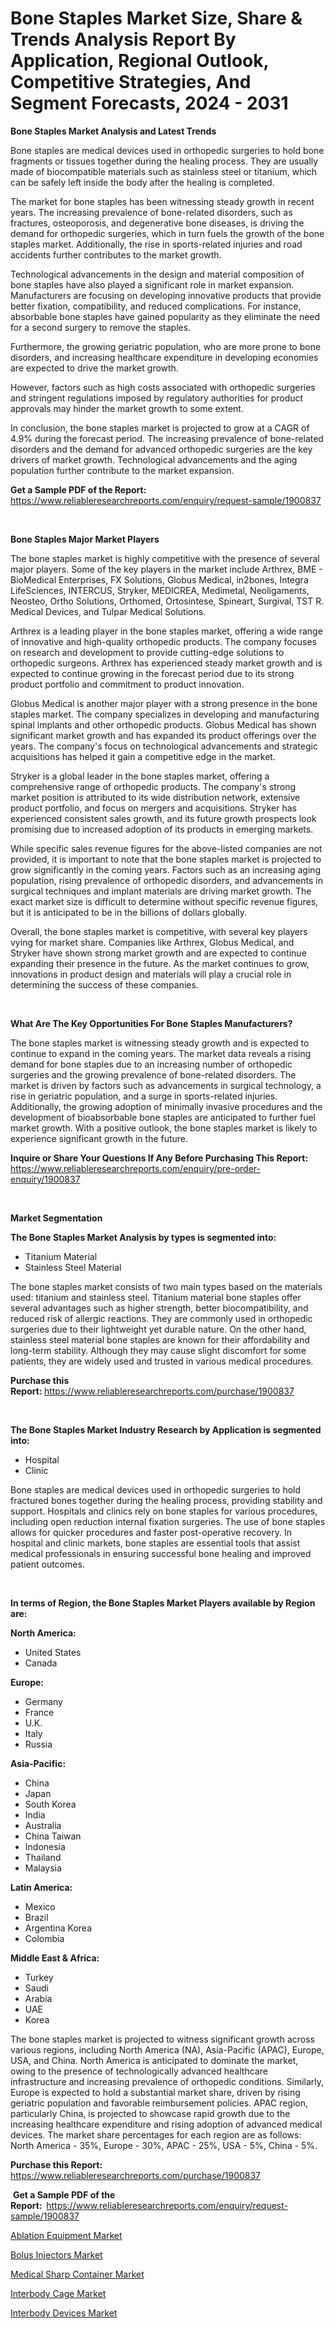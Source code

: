 <p><h1>Bone Staples Market Size, Share & Trends Analysis Report By Application, Regional Outlook, Competitive Strategies, And Segment Forecasts, 2024 - 2031</h1></p><p><strong>Bone Staples Market Analysis and Latest Trends</strong></p>
<p><p>Bone staples are medical devices used in orthopedic surgeries to hold bone fragments or tissues together during the healing process. They are usually made of biocompatible materials such as stainless steel or titanium, which can be safely left inside the body after the healing is completed.</p><p>The market for bone staples has been witnessing steady growth in recent years. The increasing prevalence of bone-related disorders, such as fractures, osteoporosis, and degenerative bone diseases, is driving the demand for orthopedic surgeries, which in turn fuels the growth of the bone staples market. Additionally, the rise in sports-related injuries and road accidents further contributes to the market growth.</p><p>Technological advancements in the design and material composition of bone staples have also played a significant role in market expansion. Manufacturers are focusing on developing innovative products that provide better fixation, compatibility, and reduced complications. For instance, absorbable bone staples have gained popularity as they eliminate the need for a second surgery to remove the staples.</p><p>Furthermore, the growing geriatric population, who are more prone to bone disorders, and increasing healthcare expenditure in developing economies are expected to drive the market growth.</p><p>However, factors such as high costs associated with orthopedic surgeries and stringent regulations imposed by regulatory authorities for product approvals may hinder the market growth to some extent.</p><p>In conclusion, the bone staples market is projected to grow at a CAGR of 4.9% during the forecast period. The increasing prevalence of bone-related disorders and the demand for advanced orthopedic surgeries are the key drivers of market growth. Technological advancements and the aging population further contribute to the market expansion.</p></p>
<p><strong>Get a Sample PDF of the Report:&nbsp;</strong> <a href="https://www.reliableresearchreports.com/enquiry/request-sample/1900837">https://www.reliableresearchreports.com/enquiry/request-sample/1900837</a></p>
<p>&nbsp;</p>
<p><strong>Bone Staples Major Market Players</strong></p>
<p><p>The bone staples market is highly competitive with the presence of several major players. Some of the key players in the market include Arthrex, BME - BioMedical Enterprises, FX Solutions, Globus Medical, in2bones, Integra LifeSciences, INTERCUS, Stryker, MEDICREA, Medimetal, Neoligaments, Neosteo, Ortho Solutions, Orthomed, Ortosintese, Spineart, Surgival, TST R. Medical Devices, and Tulpar Medical Solutions.</p><p>Arthrex is a leading player in the bone staples market, offering a wide range of innovative and high-quality orthopedic products. The company focuses on research and development to provide cutting-edge solutions to orthopedic surgeons. Arthrex has experienced steady market growth and is expected to continue growing in the forecast period due to its strong product portfolio and commitment to product innovation.</p><p>Globus Medical is another major player with a strong presence in the bone staples market. The company specializes in developing and manufacturing spinal implants and other orthopedic products. Globus Medical has shown significant market growth and has expanded its product offerings over the years. The company's focus on technological advancements and strategic acquisitions has helped it gain a competitive edge in the market.</p><p>Stryker is a global leader in the bone staples market, offering a comprehensive range of orthopedic products. The company's strong market position is attributed to its wide distribution network, extensive product portfolio, and focus on mergers and acquisitions. Stryker has experienced consistent sales growth, and its future growth prospects look promising due to increased adoption of its products in emerging markets.</p><p>While specific sales revenue figures for the above-listed companies are not provided, it is important to note that the bone staples market is projected to grow significantly in the coming years. Factors such as an increasing aging population, rising prevalence of orthopedic disorders, and advancements in surgical techniques and implant materials are driving market growth. The exact market size is difficult to determine without specific revenue figures, but it is anticipated to be in the billions of dollars globally.</p><p>Overall, the bone staples market is competitive, with several key players vying for market share. Companies like Arthrex, Globus Medical, and Stryker have shown strong market growth and are expected to continue expanding their presence in the future. As the market continues to grow, innovations in product design and materials will play a crucial role in determining the success of these companies.</p></p>
<p>&nbsp;</p>
<p><strong>What Are The Key Opportunities For Bone Staples Manufacturers?</strong></p>
<p><p>The bone staples market is witnessing steady growth and is expected to continue to expand in the coming years. The market data reveals a rising demand for bone staples due to an increasing number of orthopedic surgeries and the growing prevalence of bone-related disorders. The market is driven by factors such as advancements in surgical technology, a rise in geriatric population, and a surge in sports-related injuries. Additionally, the growing adoption of minimally invasive procedures and the development of bioabsorbable bone staples are anticipated to further fuel market growth. With a positive outlook, the bone staples market is likely to experience significant growth in the future.</p></p>
<p><strong>Inquire or Share Your Questions If Any Before Purchasing This Report:</strong> <a href="https://www.reliableresearchreports.com/enquiry/pre-order-enquiry/1900837">https://www.reliableresearchreports.com/enquiry/pre-order-enquiry/1900837</a></p>
<p>&nbsp;</p>
<p><strong>Market Segmentation</strong></p>
<p><strong>The Bone Staples Market Analysis by types is segmented into:</strong></p>
<p><ul><li>Titanium Material</li><li>Stainless Steel Material</li></ul></p>
<p><p>The bone staples market consists of two main types based on the materials used: titanium and stainless steel. Titanium material bone staples offer several advantages such as higher strength, better biocompatibility, and reduced risk of allergic reactions. They are commonly used in orthopedic surgeries due to their lightweight yet durable nature. On the other hand, stainless steel material bone staples are known for their affordability and long-term stability. Although they may cause slight discomfort for some patients, they are widely used and trusted in various medical procedures.</p></p>
<p><strong>Purchase this Report:&nbsp;</strong><a href="https://www.reliableresearchreports.com/purchase/1900837">https://www.reliableresearchreports.com/purchase/1900837</a></p>
<p>&nbsp;</p>
<p><strong>The Bone Staples Market Industry Research by Application is segmented into:</strong></p>
<p><ul><li>Hospital</li><li>Clinic</li></ul></p>
<p><p>Bone staples are medical devices used in orthopedic surgeries to hold fractured bones together during the healing process, providing stability and support. Hospitals and clinics rely on bone staples for various procedures, including open reduction internal fixation surgeries. The use of bone staples allows for quicker procedures and faster post-operative recovery. In hospital and clinic markets, bone staples are essential tools that assist medical professionals in ensuring successful bone healing and improved patient outcomes.</p></p>
<p>&nbsp;</p>
<p><strong>In terms of Region, the Bone Staples Market Players available by Region are:</strong></p>
<p>
    <p> <strong> North America: </strong>
        <ul>
            <li>United States</li>
            <li>Canada</li>
        </ul>
        </p> 
    <p> <strong> Europe: </strong>
        <ul>
            <li>Germany</li>
            <li>France</li>
            <li>U.K.</li>
            <li>Italy</li>
            <li>Russia</li>
        </ul>
        </p> 
    <p> <strong> Asia-Pacific: </strong>
        <ul>
            <li>China</li>
            <li>Japan</li>
            <li>South Korea</li>
            <li>India</li>
            <li>Australia</li>
            <li>China Taiwan</li>
            <li>Indonesia</li>
            <li>Thailand</li>
            <li>Malaysia</li>
        </ul>
        </p> 
    <p> <strong> Latin America: </strong>
        <ul>
            <li>Mexico</li>
            <li>Brazil</li>
            <li>Argentina Korea</li>
            <li>Colombia</li>
        </ul>
        </p> 
    <p> <strong> Middle East & Africa: </strong>
        <ul>
            <li>Turkey</li>
            <li>Saudi</li>
            <li>Arabia</li>
            <li>UAE</li>
            <li>Korea</li>
        </ul>
    </p>
    </p>
<p><p>The bone staples market is projected to witness significant growth across various regions, including North America (NA), Asia-Pacific (APAC), Europe, USA, and China. North America is anticipated to dominate the market, owing to the presence of technologically advanced healthcare infrastructure and increasing prevalence of orthopedic conditions. Similarly, Europe is expected to hold a substantial market share, driven by rising geriatric population and favorable reimbursement policies. APAC region, particularly China, is projected to showcase rapid growth due to the increasing healthcare expenditure and rising adoption of advanced medical devices. The market share percentages for each region are as follows: North America - 35%, Europe - 30%, APAC - 25%, USA - 5%, China - 5%.</p></p>
<p><strong>Purchase this Report: </strong><a href="https://www.reliableresearchreports.com/purchase/1900837">https://www.reliableresearchreports.com/purchase/1900837</a></p>
<p>&nbsp;<strong>Get a Sample PDF of the Report:&nbsp;&nbsp;</strong><a href="https://www.reliableresearchreports.com/enquiry/request-sample/1900837">https://www.reliableresearchreports.com/enquiry/request-sample/1900837</a></p>
<p><strong></strong></p>
<p><p><a href="https://github.com/sougarounis/Market-Research-Report-List-1/blob/main/ablation-equipment-market.md">Ablation Equipment Market</a></p><p><a href="https://github.com/lababdou/Market-Research-Report-List-1/blob/main/bolus-injectors-market.md">Bolus Injectors Market</a></p><p><a href="https://github.com/antony131rp/Market-Research-Report-List-1/blob/main/medical-sharp-container-market.md">Medical Sharp Container Market</a></p><p><a href="https://github.com/mohamedbakry57/Market-Research-Report-List-1/blob/main/interbody-cage-market.md">Interbody Cage Market</a></p><p><a href="https://github.com/bracarafogo/Market-Research-Report-List-1/blob/main/interbody-devices-market.md">Interbody Devices Market</a></p></p>